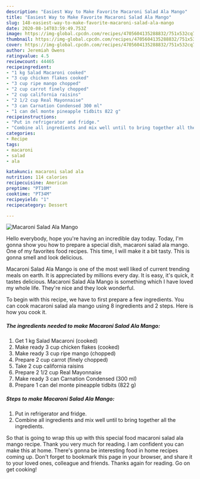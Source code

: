 ```yaml
---
description: "Easiest Way to Make Favorite Macaroni Salad Ala Mango"
title: "Easiest Way to Make Favorite Macaroni Salad Ala Mango"
slug: 148-easiest-way-to-make-favorite-macaroni-salad-ala-mango
date: 2020-08-14T03:59:49.753Z
image: https://img-global.cpcdn.com/recipes/4705604135288832/751x532cq70/macaroni-salad-ala-mango-recipe-main-photo.jpg
thumbnail: https://img-global.cpcdn.com/recipes/4705604135288832/751x532cq70/macaroni-salad-ala-mango-recipe-main-photo.jpg
cover: https://img-global.cpcdn.com/recipes/4705604135288832/751x532cq70/macaroni-salad-ala-mango-recipe-main-photo.jpg
author: Jeremiah Owens
ratingvalue: 4.5
reviewcount: 44465
recipeingredient:
- "1 kg Salad Macaroni cooked"
- "3 cup chicken flakes cooked"
- "3 cup ripe mango chopped"
- "2 cup carrot finely chopped"
- "2 cup california raisins"
- "2 1/2 cup Real Mayonnaise"
- "3 can Carnation Condensed 300 ml"
- "1 can del monte pineapple tidbits 822 g"
recipeinstructions:
- "Put in refrigerator and fridge."
- "Combine all ingredients and mix well until to bring together all the ingredients."
categories:
- Recipe
tags:
- macaroni
- salad
- ala

katakunci: macaroni salad ala 
nutrition: 114 calories
recipecuisine: American
preptime: "PT10M"
cooktime: "PT34M"
recipeyield: "1"
recipecategory: Dessert

---
```



![Macaroni Salad Ala Mango](https://img-global.cpcdn.com/recipes/4705604135288832/751x532cq70/macaroni-salad-ala-mango-recipe-main-photo.jpg)

Hello everybody, hope you're having an incredible day today. Today, I'm gonna show you how to prepare a special dish, macaroni salad ala mango. One of my favorites food recipes. This time, I will make it a bit tasty. This is gonna smell and look delicious.

Macaroni Salad Ala Mango is one of the most well liked of current trending meals on earth. It is appreciated by millions every day. It is easy, it's quick, it tastes delicious. Macaroni Salad Ala Mango is something which I have loved my whole life. They're nice and they look wonderful.




To begin with this recipe, we have to first prepare a few ingredients. You can cook macaroni salad ala mango using 8 ingredients and 2 steps. Here is how you cook it.

<!--inarticleads1-->

##### The ingredients needed to make Macaroni Salad Ala Mango:

1. Get 1 kg Salad Macaroni (cooked)
1. Make ready 3 cup chicken flakes (cooked)
1. Make ready 3 cup ripe mango (chopped)
1. Prepare 2 cup carrot (finely chopped)
1. Take 2 cup california raisins
1. Prepare 2 1/2 cup Real Mayonnaise
1. Make ready 3 can Carnation Condensed (300 ml)
1. Prepare 1 can del monte pineapple tidbits (822 g)




<!--inarticleads2-->

##### Steps to make Macaroni Salad Ala Mango:

1. Put in refrigerator and fridge.
1. Combine all ingredients and mix well until to bring together all the ingredients.




So that is going to wrap this up with this special food macaroni salad ala mango recipe. Thank you very much for reading. I am confident you can make this at home. There's gonna be interesting food in home recipes coming up. Don't forget to bookmark this page in your browser, and share it to your loved ones, colleague and friends. Thanks again for reading. Go on get cooking!
